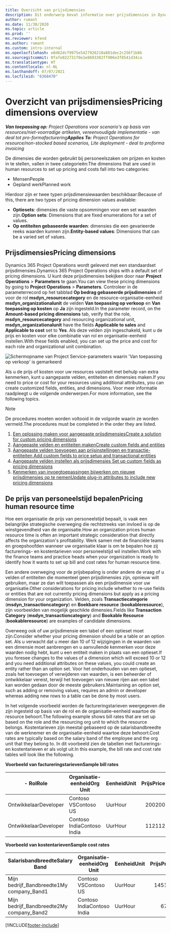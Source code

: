 ```yaml
---
title: Overzicht van prijsdimensies
description: Dit onderwerp bevat informatie over prijsdimensies in Dynamics 365 Project Operations.
author: rumant
ms.date: 11/30/2020
ms.topic: article
ms.prod: ''
ms.reviewer: kfend
ms.author: rumant
ms.custom: intro-internal
ms.openlocfilehash: e8d62dcf9975e5427926210a881dec2c256f1b8b
ms.sourcegitcommit: 0fafe022731f0e1e8693382ff906e3f8541d34ca
ms.translationtype: HT
ms.contentlocale: nl-NL
ms.lasthandoff: 07/07/2021
ms.locfileid: "6368470"
---
```

# <a name="pricing-dimensions-overview"></a><span data-ttu-id="ce972-103">Overzicht van prijsdimensies</span><span class="sxs-lookup"><span data-stu-id="ce972-103">Pricing dimensions overview</span></span>

<span data-ttu-id="ce972-104">_**Van toepassing op:** Project Operations voor scenario's op basis van resources/niet-voorradige artikelen, vereenvoudigde implementatie - van deal tot pro-formafacturering_</span><span class="sxs-lookup"><span data-stu-id="ce972-104">_**Applies To:** Project Operations for resource/non-stocked based scenarios, Lite deployment - deal to proforma invoicing_</span></span>

<span data-ttu-id="ce972-105">De dimensies die worden gebruikt bij personeelszaken om prijzen en kosten in te stellen, vallen in twee categorieën:</span><span class="sxs-lookup"><span data-stu-id="ce972-105">The dimensions that are used in human resources to set up pricing and costs fall into two categories:</span></span>

- <span data-ttu-id="ce972-106">Mensen</span><span class="sxs-lookup"><span data-stu-id="ce972-106">People</span></span>
- <span data-ttu-id="ce972-107">Gepland werk</span><span class="sxs-lookup"><span data-stu-id="ce972-107">Planned work</span></span>

<span data-ttu-id="ce972-108">Hierdoor zijn er twee typen prijsdimensiewaarden beschikbaar:</span><span class="sxs-lookup"><span data-stu-id="ce972-108">Because of this, there are two types of pricing dimension values available:</span></span>

- <span data-ttu-id="ce972-109">**Optiesets**: dimensies die vaste opsommingen voor een set waarden zijn.</span><span class="sxs-lookup"><span data-stu-id="ce972-109">**Option sets**: Dimensions that are fixed enumerations for a set of values.</span></span>
- <span data-ttu-id="ce972-110">**Op entiteiten gebaseerde waarden**: dimensies die een gevarieerde reeks waarden kunnen zijn.</span><span class="sxs-lookup"><span data-stu-id="ce972-110">**Entity-based values**: Dimensions that can be a varied set of values.</span></span>

## <a name="pricing-dimensions"></a><span data-ttu-id="ce972-111">Prijsdimensies</span><span class="sxs-lookup"><span data-stu-id="ce972-111">Pricing dimensions</span></span>

<span data-ttu-id="ce972-112">Dynamics 365 Project Operations wordt geleverd met een standaardset prijsdimensies.</span><span class="sxs-lookup"><span data-stu-id="ce972-112">Dynamics 365 Project Operations ships with a default set of pricing dimensions.</span></span> <span data-ttu-id="ce972-113">U kunt deze prijsdimensies bekijken door naar **Project Operations** > **Parameters** te gaan.</span><span class="sxs-lookup"><span data-stu-id="ce972-113">You can view these pricing dimensions by going to **Project Operations** > **Parameters**.</span></span> <span data-ttu-id="ce972-114">Controleer in de parameterrecord op het tabblad **Op bedrag gebaseerde prijsdimensies** of voor de rol **msdyn_resourcecategory** en de resource-organisatie-eenheid **msdyn_organizationalunit** de velden **Van toepassing op verkoop** en **Van toepassing op kosten** op **Ja** zijn ingesteld.</span><span class="sxs-lookup"><span data-stu-id="ce972-114">In the parameter record, on the **Amount-based pricing dimensions** tab, verify that the role, **msdyn_resourcecategory** and resourcing organizational unit, **msdyn_organizationalunit** have the fields **Applicable to sales** and **Applicable to cost** set to **Yes**.</span></span> <span data-ttu-id="ce972-115">Als deze velden zijn ingeschakeld, kunt u de prijs en kosten voor elke combinatie van rol en organisatie-eenheid instellen.</span><span class="sxs-lookup"><span data-stu-id="ce972-115">With these fields enabled, you can set up the price and cost for each role and organizational unit combination.</span></span>

![Schermopname van Project Service-parameters waarin 'Van toepassing op verkoop' is gemarkeerd](media/PS-OOB-parameters.png)

<span data-ttu-id="ce972-117">Als u de prijs of kosten voor uw resources vaststelt met behulp van extra kenmerken, kunt u aangepaste velden, entiteiten en dimensies maken.</span><span class="sxs-lookup"><span data-stu-id="ce972-117">If you need to price or cost for your resources using additional attributes, you can create customized fields, entities, and dimensions.</span></span> <span data-ttu-id="ce972-118">Voor meer informatie raadpleegt u de volgende onderwerpen.</span><span class="sxs-lookup"><span data-stu-id="ce972-118">For more information, see the following topics.</span></span> 
  
  > [!NOTE]
  > <span data-ttu-id="ce972-119">De procedures moeten worden voltooid in de volgorde waarin ze worden vermeld.</span><span class="sxs-lookup"><span data-stu-id="ce972-119">The procedures must be completed in the order they are listed.</span></span>

1. [<span data-ttu-id="ce972-120">Een oplossing maken voor aangepaste prijsdimensies</span><span class="sxs-lookup"><span data-stu-id="ce972-120">Create a solution for custom pricing dimensions</span></span>](../sales/create-solution-custompd.md)
2. [<span data-ttu-id="ce972-121">Aangepaste velden en entiteiten maken</span><span class="sxs-lookup"><span data-stu-id="ce972-121">Create custom fields and entities</span></span>](create-custom-fields-entities-pricing-dimensions.md)
3. [<span data-ttu-id="ce972-122">Aangepaste velden toevoegen aan prijsinstellingen en transactie-entiteiten </span><span class="sxs-lookup"><span data-stu-id="ce972-122">Add custom fields to price setup and transactional entities</span></span>](add-custom-fields-price-setup-transactional-entities.md)
4. [<span data-ttu-id="ce972-123">Aangepaste velden instellen als prijsdimensies </span><span class="sxs-lookup"><span data-stu-id="ce972-123">Set up custom fields as pricing dimensions</span></span>](set-up-custom-fields-pricing-dimensions.md)
5. [<span data-ttu-id="ce972-124">Kenmerken van invoegtoepassingen bijwerken om nieuwe prijsdimensies op te nemen</span><span class="sxs-lookup"><span data-stu-id="ce972-124">Update plug-in attributes to include new pricing dimensions</span></span>](update-plugin-attributes-pd.md)


## <a name="pricing-human-resource-time"></a><span data-ttu-id="ce972-125">De prijs van personeelstijd bepalen</span><span class="sxs-lookup"><span data-stu-id="ce972-125">Pricing human resource time</span></span>
<span data-ttu-id="ce972-126">Hoe een organisatie de prijs van personeelstijd bepaalt, is vaak een belangrijke strategische overweging die rechtstreeks van invloed is op de winstgevendheid van de organisatie.</span><span class="sxs-lookup"><span data-stu-id="ce972-126">How an organization prices human resource time is often an important strategic consideration that directly affects the organization's profitability.</span></span> <span data-ttu-id="ce972-127">Werk samen met de financiële teams en groepshoofden wanneer uw organisatie klaar is om te bepalen hoe zij facturerings- en kostentarieven voor personeelstijd wil instellen.</span><span class="sxs-lookup"><span data-stu-id="ce972-127">Work with the finance teams and practice heads when your organization is ready to identify how it wants to set up bill and cost rates for human resource time.</span></span>

<span data-ttu-id="ce972-128">Een andere overweging voor de prijsbepaling is onder andere de vraag of u velden of entiteiten die momenteel geen prijsdimensies zijn, opnieuw wilt gebruiken, maar ze dan wilt toepassen als een prijsdimensie voor uw organisatie.</span><span class="sxs-lookup"><span data-stu-id="ce972-128">Other considerations for pricing include whether to re-use fields or entities that are not currently pricing dimensions but apply as a pricing dimension for your organization.</span></span> <span data-ttu-id="ce972-129">Velden, zoals **Transactiecategorie** (**msdyn_transactioncategory**) en **Boekbare resource** (**bookableresource**), zijn voorbeelden van mogelijk geschikte dimensies.</span><span class="sxs-lookup"><span data-stu-id="ce972-129">Fields like **Transaction Category** (**msdyn_transactioncategory**) and **Bookable Resource** (**bookableresource**) are examples of candidate dimensions.</span></span> 

<span data-ttu-id="ce972-130">Overweeg ook of uw prijsdimensie een tabel of een optieset moet zijn.</span><span class="sxs-lookup"><span data-stu-id="ce972-130">Consider whether your pricing dimension should be a table or an option set.</span></span> <span data-ttu-id="ce972-131">Als u verwacht dat u meer dan 10 of 12 wijzigingen in de waarden van een dimensie moet aanbrengen en u aanvullende kenmerken voor deze waarden nodig hebt, kunt u een entiteit maken in plaats van een optieset.</span><span class="sxs-lookup"><span data-stu-id="ce972-131">If you foresee changes to the values of a dimension which will exceed 10 or 12 and you need additional attributes on these values, you could create an entity rather than an option set.</span></span> <span data-ttu-id="ce972-132">Voor het onderhouden van een optieset, zoals het toevoegen of verwijderen van waarden, is een beheerder of ontwikkelaar vereist, terwijl het toevoegen van nieuwe rijen aan een tabel kan worden gedaan door de meeste gebruikers.</span><span class="sxs-lookup"><span data-stu-id="ce972-132">Maintaining an option set, such as adding or removing values, requires an admin or developer whereas adding new rows to a table can be done by most users.</span></span>

<span data-ttu-id="ce972-133">In het volgende voorbeeld worden de factureringstarieven weergegeven die zijn ingesteld op basis van de rol en de organisatie-eenheid waartoe de resource behoort.</span><span class="sxs-lookup"><span data-stu-id="ce972-133">The following example shows bill rates that are set up based on the role and the resourcing org unit to which the resource belongs.</span></span> <span data-ttu-id="ce972-134">Kostentarieven zijn meestal gebaseerd op de salarisbandbreedte van de werknemer en de organisatie-eenheid waartoe deze behoort.</span><span class="sxs-lookup"><span data-stu-id="ce972-134">Cost rates are typically based on the salary band of the employee and the org unit that they belong to.</span></span> <span data-ttu-id="ce972-135">In dit voorbeeld zien de tabellen met facturerings- en kostentarieven er als volgt uit.</span><span class="sxs-lookup"><span data-stu-id="ce972-135">In this example, the bill rate and cost rate tables will look like the following.</span></span>

<span data-ttu-id="ce972-136">**Voorbeeld van factureringstarieven**</span><span class="sxs-lookup"><span data-stu-id="ce972-136">**Sample bill rates**</span></span>

| <span data-ttu-id="ce972-137">- Rol</span><span class="sxs-lookup"><span data-stu-id="ce972-137">Role</span></span>        | <span data-ttu-id="ce972-138">Organisatie-eenheid</span><span class="sxs-lookup"><span data-stu-id="ce972-138">Org Unit</span></span>    |<span data-ttu-id="ce972-139">Eenheid</span><span class="sxs-lookup"><span data-stu-id="ce972-139">Unit</span></span>      |<span data-ttu-id="ce972-140">Prijs</span><span class="sxs-lookup"><span data-stu-id="ce972-140">Price</span></span>      |<span data-ttu-id="ce972-141">Valuta</span><span class="sxs-lookup"><span data-stu-id="ce972-141">Currency</span></span>  |
| ------------|-------------|----------|----------:|----------|
| <span data-ttu-id="ce972-142">Ontwikkelaar</span><span class="sxs-lookup"><span data-stu-id="ce972-142">Developer</span></span>   | <span data-ttu-id="ce972-143">Contoso VS</span><span class="sxs-lookup"><span data-stu-id="ce972-143">Contoso US</span></span>  |<span data-ttu-id="ce972-144">Uur</span><span class="sxs-lookup"><span data-stu-id="ce972-144">Hour</span></span> | <span data-ttu-id="ce972-145">200</span><span class="sxs-lookup"><span data-stu-id="ce972-145">200</span></span>|<span data-ttu-id="ce972-146">USD</span><span class="sxs-lookup"><span data-stu-id="ce972-146">USD</span></span>     |
| <span data-ttu-id="ce972-147">Ontwikkelaar</span><span class="sxs-lookup"><span data-stu-id="ce972-147">Developer</span></span>   | <span data-ttu-id="ce972-148">Contoso India</span><span class="sxs-lookup"><span data-stu-id="ce972-148">Contoso India</span></span> |<span data-ttu-id="ce972-149">Uur</span><span class="sxs-lookup"><span data-stu-id="ce972-149">Hour</span></span>|   <span data-ttu-id="ce972-150">112</span><span class="sxs-lookup"><span data-stu-id="ce972-150">112</span></span>|<span data-ttu-id="ce972-151">USD</span><span class="sxs-lookup"><span data-stu-id="ce972-151">USD</span></span>     |


<span data-ttu-id="ce972-152">**Voorbeeld van kostentarieven**</span><span class="sxs-lookup"><span data-stu-id="ce972-152">**Sample cost rates**</span></span>

| <span data-ttu-id="ce972-153">Salarisbandbreedte</span><span class="sxs-lookup"><span data-stu-id="ce972-153">Salary Band</span></span>     | <span data-ttu-id="ce972-154">Organisatie-eenheid</span><span class="sxs-lookup"><span data-stu-id="ce972-154">Org Unit</span></span>    |<span data-ttu-id="ce972-155">Eenheid</span><span class="sxs-lookup"><span data-stu-id="ce972-155">Unit</span></span>      |<span data-ttu-id="ce972-156">Prijs</span><span class="sxs-lookup"><span data-stu-id="ce972-156">Price</span></span>      |<span data-ttu-id="ce972-157">Valuta</span><span class="sxs-lookup"><span data-stu-id="ce972-157">Currency</span></span>  |
| ----------------|-------------|----------|----------:|----------|
| <span data-ttu-id="ce972-158">Mijn bedrijf_Bandbreedte1</span><span class="sxs-lookup"><span data-stu-id="ce972-158">My company_Band1</span></span> | <span data-ttu-id="ce972-159">Contoso VS</span><span class="sxs-lookup"><span data-stu-id="ce972-159">Contoso US</span></span>  |<span data-ttu-id="ce972-160">Uur</span><span class="sxs-lookup"><span data-stu-id="ce972-160">Hour</span></span> | <span data-ttu-id="ce972-161">145</span><span class="sxs-lookup"><span data-stu-id="ce972-161">145</span></span>|<span data-ttu-id="ce972-162">USD</span><span class="sxs-lookup"><span data-stu-id="ce972-162">USD</span></span>     |
| <span data-ttu-id="ce972-163">Mijn bedrijf_Bandbreedte2</span><span class="sxs-lookup"><span data-stu-id="ce972-163">My company_Band2</span></span> | <span data-ttu-id="ce972-164">Contoso India</span><span class="sxs-lookup"><span data-stu-id="ce972-164">Contoso India</span></span> |<span data-ttu-id="ce972-165">Uur</span><span class="sxs-lookup"><span data-stu-id="ce972-165">Hour</span></span>|   <span data-ttu-id="ce972-166">67</span><span class="sxs-lookup"><span data-stu-id="ce972-166">67</span></span>|<span data-ttu-id="ce972-167">USD</span><span class="sxs-lookup"><span data-stu-id="ce972-167">USD</span></span>     |


[!INCLUDE[footer-include](../includes/footer-banner.md)]